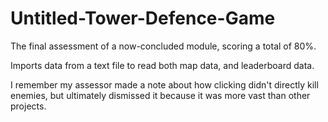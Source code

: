 # Untitled-Tower-Defence-Game
 
The final assessment of a now-concluded module, scoring a total of 80%.

Imports data from a text file to read both map data, and leaderboard data.

I remember my assessor made a note about how clicking didn't directly kill enemies, but ultimately dismissed it because it was more vast than other projects.
